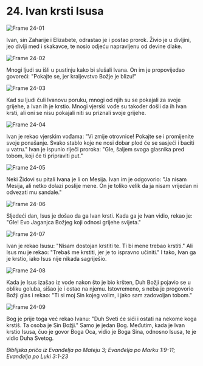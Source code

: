 # 24. Ivan krsti Isusa

![Frame 24-01](https://cdn.door43.org/obs/jpg/360px/obs-en-24-01.jpg)

Ivan, sin Zaharije i Elizabete, odrastao je i postao prorok. Živio je u divljini, jeo divlji med i skakavce, te nosio odjeću napravljenu od devine dlake.

![Frame 24-02](https://cdn.door43.org/obs/jpg/360px/obs-en-24-02.jpg)

Mnogi ljudi su išli u pustinju kako bi slušali Ivana. On im je propovijedao govoreći: "Pokajte se, jer kraljevstvo Božje je blizu!"

![Frame 24-03](https://cdn.door43.org/obs/jpg/360px/obs-en-24-03.jpg)

Kad su ljudi čuli Ivanovu poruku, mnogi od njih su se pokajali za svoje grijehe, a Ivan ih je krstio. Mnogi vjerski vođe su također došli da ih Ivan krsti, ali oni se nisu pokajali niti su priznali svoje grijehe.

![Frame 24-04](https://cdn.door43.org/obs/jpg/360px/obs-en-24-04.jpg)

Ivan je rekao vjerskim vođama: "Vi zmije otrovnice! Pokajte se i promijenite svoje ponašanje. Svako stablo koje ne nosi dobar plod će se sasjeći i baciti u vatru." Ivan je ispunio riječi proroka: "Gle, šaljem svoga glasnika pred tobom, koji će ti pripraviti put."

![Frame 24-05](https://cdn.door43.org/obs/jpg/360px/obs-en-24-05.jpg)

Neki Židovi su pitali Ivana je li on Mesija. Ivan im je odgovorio: "Ja nisam Mesija, ali netko dolazi poslije mene. On je toliko velik da ja nisam vrijedan ni odvezati mu sandale."

![Frame 24-06](https://cdn.door43.org/obs/jpg/360px/obs-en-24-06.jpg)

Sljedeći dan, Isus je došao da ga Ivan krsti. Kada ga je Ivan vidio, rekao je: "Gle! Evo Jaganjca Božjeg koji odnosi grijehe svijeta."

![Frame 24-07](https://cdn.door43.org/obs/jpg/360px/obs-en-24-07.jpg)

Ivan je rekao Isusu: "Nisam dostojan krstiti te. Ti bi mene trebao krstiti." Ali Isus mu je rekao: "Trebaš me krstiti, jer je to ispravno učiniti." I tako, Ivan ga je krstio, iako Isus nije nikada sagriješio.

![Frame 24-08](https://cdn.door43.org/obs/jpg/360px/obs-en-24-08.jpg)

Kada je Isus izašao iz vode nakon što je bio kršten, Duh Božji pojavio se u obliku goluba, sišao je i ostao na njemu. Istovremeno, s neba je progovorio Božji glas i rekao: "Ti si moj Sin kojeg volim, i jako sam zadovoljan tobom."

![Frame 24-09](https://cdn.door43.org/obs/jpg/360px/obs-en-24-09.jpg)

Bog je prije toga već rekao Ivanu: "Duh Sveti će sići i ostati na nekome koga krstiš. Ta osoba je Sin Božji." Samo je jedan Bog. Međutim, kada je Ivan krstio Isusa, čuo je govor Boga Oca, vidio je Boga Sina, odnosno Isusa, te je vidio Duha Svetog.

_Biblijska priča iz Evanđelja po Mateju 3; Evanđelja po Marku 1:9-11; Evanđelja po Luki 3:1-23_
